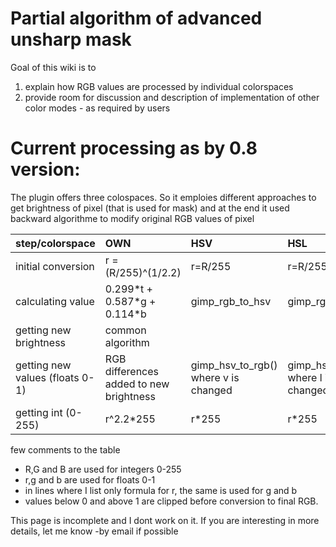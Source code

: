 # Partial algorithm of advanced unsharp mask #

Goal of this wiki is to

  1. explain how RGB values are processed by individual colorspaces
  1. provide room for discussion and description of implementation of other color modes - as required by users


# Current processing as by 0.8 version: #


The plugin offers three colospaces. So it emploies different approaches to get brightness of pixel (that is used for mask) and at the end it used backward algorithme to modify original RGB values of pixel

| step/colorspace | OWN | HSV | HSL |
|:----------------|:----|:----|:----|
| initial conversion | r = (R/255)^(1/2.2) | r=R/255 | r=R/255 |
| calculating value| 0.299\*t + 0.587\*g + 0.114\*b | gimp\_rgb\_to\_hsv | gimp\_rgb\_to\_hsl |
| getting new brightness | common algorithm |
| getting new values (floats 0-1) | RGB differences added to new brightness | gimp\_hsv\_to\_rgb() where v is changed | gimp\_hsl\_to\_rgb() where l is changed |
| getting int (0-255) | r^2.2\*255 | r\*255 | r\*255|


few comments to the table

  * R,G and B are used for integers 0-255
  * r,g and b are used for floats 0-1
  * in lines where I list only formula for r, the same is used for g and b
  * values below 0 and above 1 are clipped before conversion to final RGB.


This page is incomplete and I dont work on it. If you are interesting in more details, let me know -by email if possible